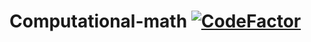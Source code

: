 # Computational-math <a href="https://www.codefactor.io/repository/github/pizhikcoder/computational-math"><img src="https://www.codefactor.io/repository/github/pizhikcoder/computational-math/badge" alt="CodeFactor" /></a>
